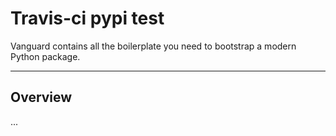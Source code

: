 # Travis-ci pypi test
Vanguard contains all the boilerplate you need to bootstrap a modern Python package.

--------------

## Overview
...
